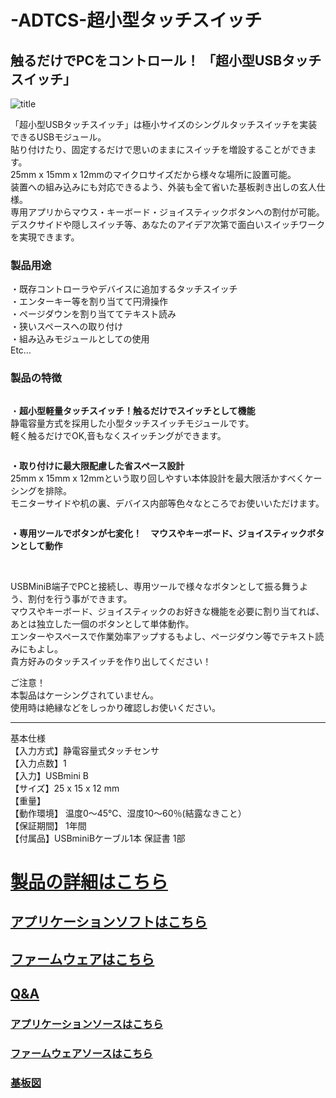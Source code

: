 # -ADTCS-超小型タッチスイッチ

## 触るだけでPCをコントロール！ 「超小型USBタッチスイッチ」

![title](https://bit-trade-one.co.jp/wp/wp-content/uploads/2020/05/adtcs.jpg)

「超小型USBタッチスイッチ」は極小サイズのシングルタッチスイッチを実装できるUSBモジュール。  
貼り付けたり、固定するだけで思いのままにスイッチを増設することができます。  
25mm x 15mm x 12mmのマイクロサイズだから様々な場所に設置可能。  
装置への組み込みにも対応できるよう、外装も全て省いた基板剥き出しの玄人仕様。  
専用アプリからマウス・キーボード・ジョイスティックボタンへの割付が可能。  
デスクサイドや隠しスイッチ等、あなたのアイデア次第で面白いスイッチワークを実現できます。   

<!-- wp:heading {"level":3} -->
<h3> 製品用途</h3>
<!-- /wp:heading -->

<!-- wp:paragraph {"fontSize":"medium"} -->
<p class="has-medium-font-size">・既存コントローラやデバイスに追加するタッチスイッチ<br>・エンターキー等を割り当てて円滑操作<br>・ページダウンを割り当ててテキスト読み<br>・狭いスペースへの取り付け<br>・組み込みモジュールとしての使用<br>Etc…</p>
<!-- /wp:paragraph -->

<!-- wp:heading {"level":3} -->
<h3>製品の特徴</h3>
<!-- /wp:heading -->

<!-- wp:image {"id":11525,"sizeSlug":"large"} -->
<figure class="wp-block-image size-large"><img src="https://bit-trade-one.co.jp/wp/wp-content/uploads/2020/05/P1470355.png" alt="" class="wp-image-11525"/></figure>
<!-- /wp:image -->

<!-- wp:paragraph -->
<p>・<strong>超小型軽量タッチスイッチ！触るだけでスイッチとして機能</strong><br>静電容量方式を採用した小型タッチスイッチモジュールです。<br>軽く触るだけでOK,音もなくスイッチングができます。</p>
<!-- /wp:paragraph -->

<!-- wp:image {"id":11523,"sizeSlug":"large"} -->
<figure class="wp-block-image size-large"><img src="https://bit-trade-one.co.jp/wp/wp-content/uploads/2020/05/IMG_20200303_182046-1-1024x467.jpg" alt="" class="wp-image-11523"/></figure>
<!-- /wp:image -->

<!-- wp:paragraph -->
<p><strong>・取り付けに最大限配慮した省スペース設計</strong><br>25mm x 15mm x 12mmという取り回しやすい本体設計を最大限活かすべくケーシングを排除。<br>モニターサイドや机の裏、デバイス内部等色々なところでお使いいただけます。</p>
<!-- /wp:paragraph -->

<!-- wp:image {"id":11524,"sizeSlug":"large"} -->
<figure class="wp-block-image size-large"><img src="https://bit-trade-one.co.jp/wp/wp-content/uploads/2020/05/da29a7309215fff75e4dcd5309d9a9aa.jpg" alt="" class="wp-image-11524"/></figure>
<!-- /wp:image -->

<!-- wp:paragraph -->
<p><strong>・専用ツールでボタンが七変化！　マウスやキーボード、ジョイスティックボタンとして動作</strong></p>
<!-- /wp:paragraph -->

<!-- wp:image -->
<figure class="wp-block-image"><img src="https://pbs.twimg.com/media/EZfylj8U4AcSJyK?format=png&amp;name=large" alt=""/></figure>
<!-- /wp:image -->

<!-- wp:paragraph -->
<p><br>USBMiniB端子でPCと接続し、専用ツールで様々なボタンとして振る舞うよう、割付を行う事ができます。<br>マウスやキーボード、ジョイスティックのお好きな機能を必要に割り当てれば、あとは独立した一個のボタンとして単体動作。<br>エンターやスペースで作業効率アップするもよし、ページダウン等でテキスト読みにもよし。<br>貴方好みのタッチスイッチを作り出してください！</p>
<!-- /wp:paragraph -->

<!-- wp:paragraph {"textColor":"vivid-red"} -->
<p class="has-vivid-red-color has-text-color">ご注意！<br>本製品はケーシングされていません。<br>使用時は絶縁などをしっかり確認しお使いください。</p>
<!-- /wp:paragraph -->

<!-- wp:separator -->
<hr class="wp-block-separator"/>
<!-- /wp:separator -->

<!-- wp:paragraph {"fontSize":"small"} -->
<p class="has-small-font-size">基本仕様<br>【入力方式】静電容量式タッチセンサ<br>【入力点数】1<br>【入力】USBmini B<br>【サイズ】25 x 15 x 12 mm<br>【重量】<br>【動作環境】 温度0～45℃、湿度10～60％(結露なきこと）<br>【保証期間】 1年間<br>【付属品】USBminiBケーブル1本 保証書 1部</p>
<!-- /wp:paragraph -->


# [製品の詳細はこちら](https://bit-trade-one.co.jp/adtcs/) 

## [アプリケーションソフトはこちら](https://github.com/bit-trade-one/ADTCS/raw/master/App/)  

## [ファームウェアはこちら](https://github.com/bit-trade-one/ADTCS/raw/master/Firmware/)

## [Q&A](https://github.com/bit-trade-one/ADTCS/blob/master/FAQ.md)

### [アプリケーションソースはこちら](https://github.com/bit-trade-one/ADTCS/raw/master/App_source/)  

### [ファームウェアソースはこちら](https://github.com/bit-trade-one/ADTCS/raw/master/Firmware_source/)


### [基板図](https://github.com/bit-trade-one/ADTCS/tree/master/Dimentions)
<!--
### [回路図](https://github.com/bit-trade-one/-ADXXXXX-Templateo/blob/master/Schematics/-ADXXXXX-Template-Schematics.pdf)
### [部品表](https://github.com/bit-trade-one-ADXXXXX-Templateo/blob/master/Partslist/-ADXXXXX-Template-Partslist.md)
-->


